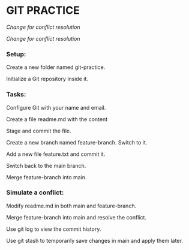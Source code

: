 # GIT PRACTICE

*Change for conflict resolution*

*Change for conflict resolution*

### Setup: 

Create a new folder named git-practice. 

Initialize a Git repository inside it. 

### Tasks: 

Configure Git with your name and email. 

Create a file readme.md with the content 

Stage and commit the file. 

Create a new branch named feature-branch. Switch to it. 

Add a new file feature.txt and commit it. 

Switch back to the main branch. 

Merge feature-branch into main. 

### Simulate a conflict: 

Modify readme.md in both main and feature-branch. 

Merge feature-branch into main and resolve the conflict. 

Use git log to view the commit history. 

Use git stash to temporarily save changes in main and apply them later.